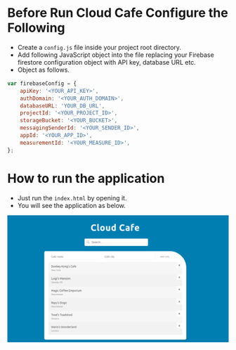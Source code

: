 # Before Run **Cloud Cafe** Configure the Following

- Create a `config.js` file inside your project root directory.
- Add following JavaScript object into the file replacing your Firebase firestore configuration object with API key,
    database URL etc.
- Object as follows.

```js
var firebaseConfig = {
    apiKey: '<YOUR_API_KEY>',
    authDomain: '<YOUR_AUTH_DOMAIN>',
    databaseURL: 'YOUR_DB_URL',
    projectId: '<YOUR_PROJECT_ID>',
    storageBucket: '<YOUR_BUCKET>',
    messagingSenderId: '<YOUR_SENDER_ID>',
    appId: '<YOUR_APP_ID>',
    measurementId: '<YOUR_MEASURE_ID>',
};
```

# How to run the application

- Just run the `index.html` by opening it.
- You will see the application as below.

![Cloud Cafe Application](images/AppPreview.png)
